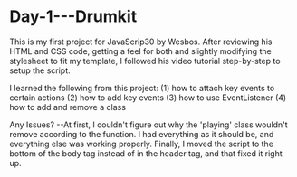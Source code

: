 # Day-1---Drumkit
This is my first project for JavaScrip30 by Wesbos.
After reviewing his HTML and CSS code, getting a feel for both and slightly modifying the stylesheet to fit my template, I followed his video tutorial
step-by-step to setup the script. 

I learned the following from this project:
(1) how to attach key events to certain actions
(2) how to add key events 
(3) how to use EventListener
(4) how to add and remove a class

Any Issues?
--At first, I couldn't figure out why the 'playing' class wouldn't remove according to the function. I had everything as it should be, and everything else was working properly. 
Finally, I moved the script to the bottom of the body tag instead of in the header tag, and that fixed it right up.
